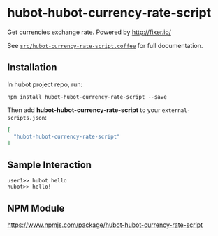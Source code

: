 # hubot-hubot-currency-rate-script

Get currencies exchange rate. Powered by http://fixer.io/

See [`src/hubot-currency-rate-script.coffee`](src/hubot-currency-rate-script.coffee) for full documentation.

## Installation

In hubot project repo, run:

`npm install hubot-hubot-currency-rate-script --save`

Then add **hubot-hubot-currency-rate-script** to your `external-scripts.json`:

```json
[
  "hubot-hubot-currency-rate-script"
]
```

## Sample Interaction

```
user1>> hubot hello
hubot>> hello!
```

## NPM Module

https://www.npmjs.com/package/hubot-hubot-currency-rate-script
